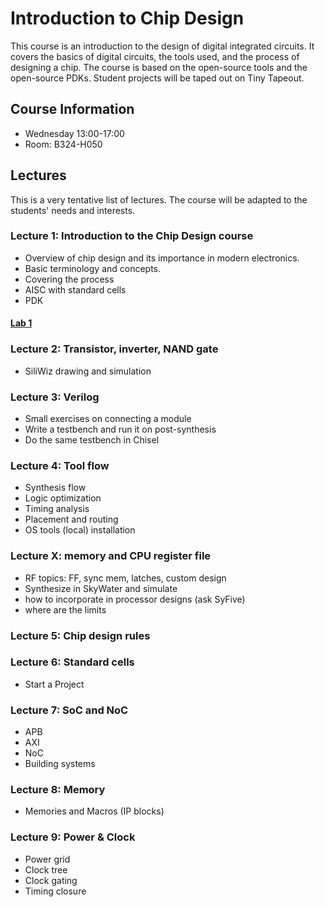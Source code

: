 # Introduction to Chip Design

This course is an introduction to the design of digital integrated circuits. It covers the basics of digital circuits, the tools used, and the process of designing a chip. The course is based on the open-source tools and the open-source PDKs. Student projects will be taped out on Tiny Tapeout.

## Course Information

 * Wednesday 13:00-17:00
 * Room: B324-H050

## Lectures

This is a very tentative list of lectures. The course will be adapted to the students' needs and interests.

### Lecture 1: Introduction to the Chip Design course
- Overview of chip design and its importance in modern electronics.
- Basic terminology and concepts.
- Covering the process
- AISC with standard cells
- PDK
#### [Lab 1](lab1)


### Lecture 2: Transistor, inverter, NAND gate
- SiliWiz drawing and simulation

### Lecture 3: Verilog
- Small exercises on connecting a module
- Write a testbench and run it on post-synthesis
- Do the same testbench in Chisel

### Lecture 4: Tool flow
- Synthesis flow
- Logic optimization
- Timing analysis
- Placement and routing
- OS tools (local) installation

### Lecture X: memory and CPU register file

- RF topics: FF, sync mem, latches, custom design
- Synthesize in SkyWater and simulate
- how to incorporate in processor designs (ask SyFive)
- where are the limits


### Lecture 5: Chip design rules

### Lecture 6: Standard cells
- Start a Project

### Lecture 7: SoC and NoC
- APB
- AXI
- NoC
- Building systems

### Lecture 8: Memory
- Memories and Macros (IP blocks)

### Lecture 9: Power & Clock
- Power grid
- Clock tree
- Clock gating
- Timing closure

